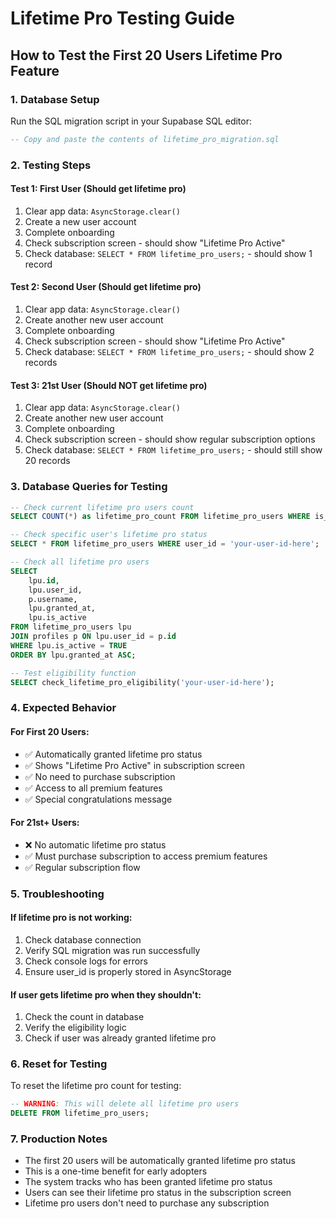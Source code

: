 # Lifetime Pro Testing Guide

## How to Test the First 20 Users Lifetime Pro Feature

### 1. Database Setup
Run the SQL migration script in your Supabase SQL editor:
```sql
-- Copy and paste the contents of lifetime_pro_migration.sql
```

### 2. Testing Steps

#### Test 1: First User (Should get lifetime pro)
1. Clear app data: `AsyncStorage.clear()`
2. Create a new user account
3. Complete onboarding
4. Check subscription screen - should show "Lifetime Pro Active"
5. Check database: `SELECT * FROM lifetime_pro_users;` - should show 1 record

#### Test 2: Second User (Should get lifetime pro)
1. Clear app data: `AsyncStorage.clear()`
2. Create another new user account
3. Complete onboarding
4. Check subscription screen - should show "Lifetime Pro Active"
5. Check database: `SELECT * FROM lifetime_pro_users;` - should show 2 records

#### Test 3: 21st User (Should NOT get lifetime pro)
1. Clear app data: `AsyncStorage.clear()`
2. Create another new user account
3. Complete onboarding
4. Check subscription screen - should show regular subscription options
5. Check database: `SELECT * FROM lifetime_pro_users;` - should still show 20 records

### 3. Database Queries for Testing

```sql
-- Check current lifetime pro users count
SELECT COUNT(*) as lifetime_pro_count FROM lifetime_pro_users WHERE is_active = TRUE;

-- Check specific user's lifetime pro status
SELECT * FROM lifetime_pro_users WHERE user_id = 'your-user-id-here';

-- Check all lifetime pro users
SELECT 
    lpu.id,
    lpu.user_id,
    p.username,
    lpu.granted_at,
    lpu.is_active
FROM lifetime_pro_users lpu
JOIN profiles p ON lpu.user_id = p.id
WHERE lpu.is_active = TRUE
ORDER BY lpu.granted_at ASC;

-- Test eligibility function
SELECT check_lifetime_pro_eligibility('your-user-id-here');
```

### 4. Expected Behavior

#### For First 20 Users:
- ✅ Automatically granted lifetime pro status
- ✅ Shows "Lifetime Pro Active" in subscription screen
- ✅ No need to purchase subscription
- ✅ Access to all premium features
- ✅ Special congratulations message

#### For 21st+ Users:
- ❌ No automatic lifetime pro status
- ✅ Must purchase subscription to access premium features
- ✅ Regular subscription flow

### 5. Troubleshooting

#### If lifetime pro is not working:
1. Check database connection
2. Verify SQL migration was run successfully
3. Check console logs for errors
4. Ensure user_id is properly stored in AsyncStorage

#### If user gets lifetime pro when they shouldn't:
1. Check the count in database
2. Verify the eligibility logic
3. Check if user was already granted lifetime pro

### 6. Reset for Testing

To reset the lifetime pro count for testing:
```sql
-- WARNING: This will delete all lifetime pro users
DELETE FROM lifetime_pro_users;
```

### 7. Production Notes

- The first 20 users will be automatically granted lifetime pro status
- This is a one-time benefit for early adopters
- The system tracks who has been granted lifetime pro status
- Users can see their lifetime pro status in the subscription screen
- Lifetime pro users don't need to purchase any subscription
